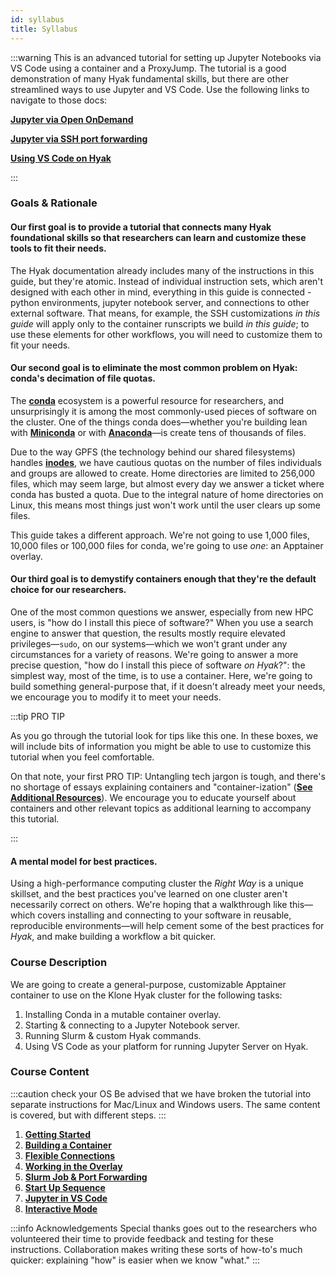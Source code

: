 ```yaml
---
id: syllabus
title: Syllabus
---
```


:::warning
This is an advanced tutorial for setting up Jupyter Notebooks via VS Code using a container and a ProxyJump. The tutorial is a good demonstration of many Hyak fundamental skills, but there are other streamlined ways to use Jupyter and VS Code. Use the following links to navigate to those docs: 

[**Jupyter via Open OnDemand**](https://hyak.uw.edu/docs/ood/jupyter)

[**Jupyter via SSH port forwarding**](https://hyak.uw.edu/docs/tools/jupyter)

[**Using VS Code on Hyak**](https://hyak.uw.edu/docs/tools/vscode)

:::


### Goals & Rationale

#### Our first goal is to provide a tutorial that connects many Hyak foundational skills so that researchers can learn and customize these tools to fit their needs.
The Hyak documentation already includes many of the instructions in this guide, but they're atomic. Instead of individual instruction sets, which aren't designed with each other in mind, everything in this guide is connected - python environments, jupyter notebook server, and connections to other external software. That means, for example, the SSH customizations *in this guide* will apply only to the container runscripts we build *in this guide*; to use these elements for other workflows, you will need to customize them to fit your needs. 

#### Our second goal is to eliminate the most common problem on Hyak: conda's decimation of file quotas.
The [**conda**](https://docs.conda.io/en/latest/) ecosystem is a powerful resource for researchers, and unsurprisingly
it is among the most commonly-used pieces of software on the cluster. One of the things conda does—whether you're building
lean with [**Miniconda**](https://docs.conda.io/en/latest/miniconda.html) or with [**Anaconda**](https://www.anaconda.com/)—is create tens of thousands of files.

Due to the way GPFS (the technology behind our shared filesystems) handles [**inodes**](https://en.wikipedia.org/wiki/Inode), we have cautious quotas on the number of files
individuals and groups are allowed to create. Home directories are limited to 256,000 files, which may seem large, but almost
every day we answer a ticket where conda has busted a quota. Due to the integral nature of home directories on Linux, this
means most things just won't work until the user clears up some files.

This guide takes a different approach. We're not going to use 1,000 files, 10,000 files or 100,000 files for conda, we're going to use *one*: an Apptainer overlay.

#### Our third goal is to demystify containers enough that they're the default choice for our researchers.
One of the most common questions we answer, especially from new HPC users, is "how do I install this piece of software?" When you use a search engine to answer that question, the results mostly require elevated privileges—`sudo`, on our systems—which we won't grant under any circumstances for a variety of reasons. We're going to answer a more precise question, "how do I install this piece of software *on Hyak*?":
the simplest way, most of the time, is to use a container. Here, we're going to build something general-purpose that, if it doesn't already meet your needs, we encourage you to modify it to meet your needs.

:::tip PRO TIP

As you go through the tutorial look for tips like this one. In these boxes, we will include bits of information you might be able to use to customize this tutorial when you feel comfortable. 

On that note, your first PRO TIP: Untangling tech jargon is tough, and there's no shortage of essays explaining containers and "container-ization" ([**See Additional Resources**](https://hyak.uw.edu/docs/hyak101/python/setup#additional-resources)). We encourage you to educate yourself about containers and other relevant topics as additional learning to accompany this tutorial. 

:::

#### A mental model for best practices.
Using a high-performance computing cluster the *Right Way* is a unique skillset, and the best practices you've learned on one cluster aren't necessarily correct on others. We're hoping that a walkthrough like this—which covers installing and connecting to your software in reusable, reproducible environments—will help cement some of the best practices for *Hyak*, and make building a workflow a bit quicker.

### Course Description

We are going to create a general-purpose, customizable Apptainer container to use on the Klone Hyak cluster for the following tasks:

1. Installing Conda in a mutable container overlay.
1. Starting & connecting to a Jupyter Notebook server.
1. Running Slurm & custom Hyak commands.
1. Using VS Code as your platform for running Jupyter Server on Hyak. 

### Course Content

:::caution check your OS
Be advised that we have broken the tutorial into separate instructions for Mac/Linux and Windows users. The same content is covered, but with different steps. 
:::

1. [**Getting Started**](https://hyak.uw.edu/docs/hyak101/python/setup)
1. [**Building a Container**](https://hyak.uw.edu/docs/hyak101/python/container)
1. [**Flexible Connections**](https://hyak.uw.edu/docs/hyak101/python/ssh)
1. [**Working in the Overlay**](https://hyak.uw.edu/docs/hyak101/python/overlay)
1. [**Slurm Job & Port Forwarding**](https://hyak.uw.edu/docs/hyak101/python/slurm-forward)
1. [**Start Up Sequence**](https://hyak.uw.edu/docs/hyak101/python/start-up-seq)
1. [**Jupyter in VS Code**](https://hyak.uw.edu/docs/hyak101/python/connect-vsc)
1. [**Interactive Mode**](https://hyak.uw.edu/docs/hyak101/python/interactive)



:::info Acknowledgements
Special thanks goes out to the researchers who volunteered their time to provide feedback and testing for these instructions.
Collaboration makes writing these sorts of how-to's much quicker: explaining "how" is easier when we know "what."
:::